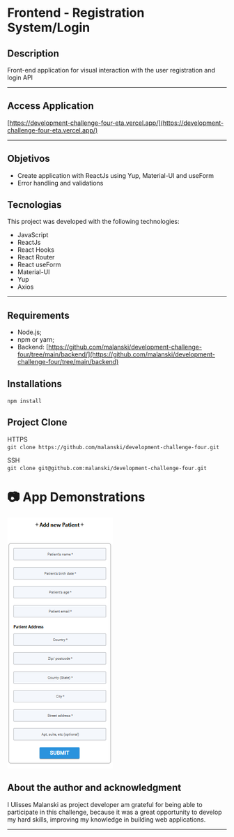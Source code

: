 # **Frontend - Registration System/Login** 

## **Description**
Front-end application for visual interaction with the user registration and login API

<hr>

## **Access Application**
[https://development-challenge-four-eta.vercel.app/](https://development-challenge-four-eta.vercel.app/)

<hr>

## **Objetivos**
- Create application with ReactJs using Yup, Material-UI and useForm
- Error handling and validations  

## **Tecnologias**

This project was developed with the following technologies: 
- JavaScript 
- ReactJs 
- React Hooks 
- React Router 
- React useForm 
- Material-UI 
- Yup 
- Axios 

<hr>

## **Requirements**
- Node.js;
- npm or yarn;
- Backend: [https://github.com/malanski/development-challenge-four/tree/main/backend/](https://github.com/malanski/development-challenge-four/tree/main/backend)

## **Installations**
`npm install`

## **Project Clone**
HTTPS  
`git clone https://github.com/malanski/development-challenge-four.git`
  
SSH  
`git clone git@github.com:malanski/development-challenge-four.git`
# 📷 App Demonstrations

<img src="src/assets/images/page-home.png" title="App screenshot"/>



## **About the author and acknowledgment**
I Ulisses Malanski as project developer am grateful for being able to participate in this challenge, because it was a great opportunity to develop my hard skills, improving my knowledge in building web applications.

<hr>
